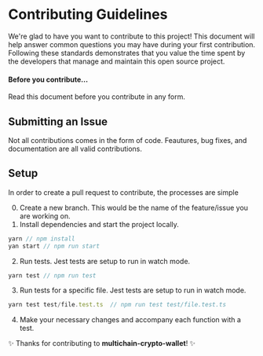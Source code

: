 
# Contributing Guidelines

We're glad to have you want to contribute to this project! This document will help answer common questions you may have during your first contribution. Following these standards demonstrates that you value the time spent by the developers that manage and maintain this open source project.

#### Before you contribute...

Read this document before you contribute in any form.

## Submitting an Issue
Not all contributions comes in the form of code. Feautures, bug fixes, and documentation are all valid contributions. 

## Setup
In order to create a pull request to contribute, the processes are simple

0. Create a new branch. This would be the name of the feature/issue you are working on.
1. Install dependencies and start the project locally.
``` javascript
yarn // npm install
yan start // npm run start
```
2. Run tests. Jest tests are setup to run in watch mode.
``` javascript
yarn test // npm run test
```
3. Run tests for a specific file. Jest tests are setup to run in watch mode.
``` javascript
yarn test test/file.test.ts  // npm run test test/file.test.ts
```
4. Make your necessary changes and accompany each function with a test.


✨ Thanks for contributing to **multichain-crypto-wallet**! ✨